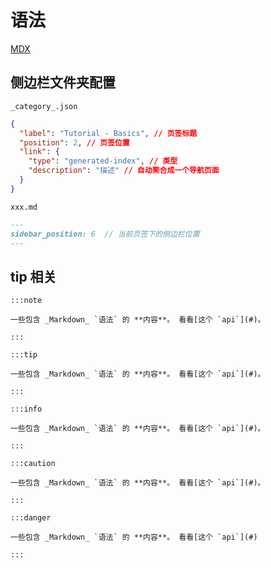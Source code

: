 # 语法

[MDX](https://mdxjs.com/)

## 侧边栏文件夹配置

`_category_.json`

```json
{
  "label": "Tutorial - Basics", // 页签标题
  "position": 2, // 页签位置
  "link": {
    "type": "generated-index", // 类型
    "description": "描述" // 自动聚合成一个导航页面
  }
}
```

`xxx.md`

```md
---
sidebar_position: 6  // 当前页签下的侧边栏位置
---
```

## tip 相关

```
:::note

一些包含 _Markdown_ `语法` 的 **内容**。 看看[这个 `api`](#)。

:::

:::tip

一些包含 _Markdown_ `语法` 的 **内容**。 看看[这个 `api`](#)。

:::

:::info

一些包含 _Markdown_ `语法` 的 **内容**。 看看[这个 `api`](#)。

:::

:::caution

一些包含 _Markdown_ `语法` 的 **内容**。 看看[这个 `api`](#)。

:::

:::danger

一些包含 _Markdown_ `语法` 的 **内容**。 看看[这个 `api`](#)

:::
```
